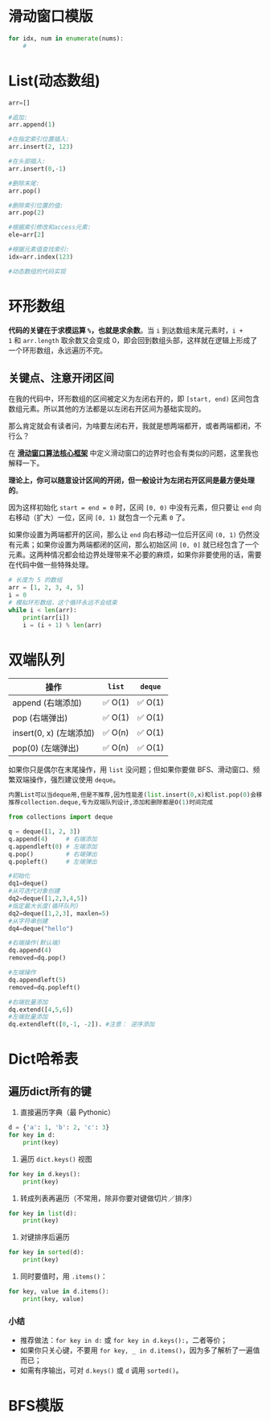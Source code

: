 # 滑动窗口模版

```python
for idx, num in enumerate(nums):
	#
```

# List(动态数组)

```python
arr=[]

#追加: 
arr.append(1)

#在指定索引位置插入:  
arr.insert(2, 123)

#在头部插入:  
arr.insert(0,-1)

#删除末尾:  
arr.pop()

#删除索引位置的值:  
arr.pop(2)

#根据索引修改和access元素:  
ele=arr[2]

#根据元素值查找索引: 
idx=arr.index(123)

#动态数组的代码实现

```

# 环形数组

**代码的关键在于求模运算 `%`，也就是求余数**。当 `i` 到达数组末尾元素时，`i + 1` 和 `arr.length` 取余数又会变成 0，即会回到数组头部，这样就在逻辑上形成了一个环形数组，永远遍历不完。

## **关键点、注意开闭区间**

在我的代码中，环形数组的区间被定义为左闭右开的，即 `[start, end)` 区间包含数组元素。所以其他的方法都是以左闭右开区间为基础实现的。

那么肯定就会有读者问，为啥要左闭右开，我就是想两端都开，或者两端都闭，不行么？

在 [**滑动窗口算法核心框架**](https://labuladong.online/algo/essential-technique/sliding-window-framework/) 中定义滑动窗口的边界时也会有类似的问题，这里我也解释一下。

**理论上，你可以随意设计区间的开闭，但一般设计为左闭右开区间是最方便处理的**。

因为这样初始化 `start = end = 0` 时，区间 `[0, 0)` 中没有元素，但只要让 `end` 向右移动（扩大）一位，区间 `[0, 1)` 就包含一个元素 `0` 了。

如果你设置为两端都开的区间，那么让 `end` 向右移动一位后开区间 `(0, 1)` 仍然没有元素；如果你设置为两端都闭的区间，那么初始区间 `[0, 0]` 就已经包含了一个元素。这两种情况都会给边界处理带来不必要的麻烦，如果你非要使用的话，需要在代码中做一些特殊处理。

```python
# 长度为 5 的数组
arr = [1, 2, 3, 4, 5]
i = 0
# 模拟环形数组，这个循环永远不会结束
while i < len(arr):
    print(arr[i])
    i = (i + 1) % len(arr)
```


# 双端队列

| 操作 | `list` | `deque` |
| --- | --- | --- |
| append (右端添加) | ✅ O(1) | ✅ O(1) |
| pop (右端弹出) | ✅ O(1) | ✅ O(1) |
| insert(0, x) (左端添加) | ✅ O(n) | ✅ O(1) |
| pop(0) (左端弹出) | ✅ O(n) | ✅ O(1) |

如果你只是偶尔在末尾操作，用 `list` 没问题；但如果你要做 BFS、滑动窗口、频繁双端操作，强烈建议使用 `deque`。

```python
内置List可以当deque用,但是不推荐,因为性能差(list.insert(0,x)和list.pop(0)会移动整个数组),
推荐collection.deque,专为双端队列设计,添加和删除都是O(1)时间完成

from collections import deque

q = deque([1, 2, 3])
q.append(4)     # 右端添加
q.appendleft(0) # 左端添加
q.pop()         # 右端弹出
q.popleft()     # 左端弹出

#初始化
dq1=deque()
#从可迭代对象创建
dq2=deque([1,2,3,4,5])
#指定最大长度(循环队列)
dq2=deque([1,2,3], maxlen=5)
#从字符串创建
dq4=deque("hello")

#右端操作(默认端)
dq.append(4)
removed=dq.pop()

#左端操作
dq.appendleft(5)
removed=dq.popleft()

#右端批量添加
dq.extend([4,5,6])
#左端批量添加
dq.extendleft([0,-1, -2]). #注意： 逆序添加
```

# Dict哈希表

## 遍历dict所有的键

1. 直接遍历字典（最 Pythonic）

```python
d = {'a': 1, 'b': 2, 'c': 3}
for key in d:
    print(key)

```

1. 遍历 `dict.keys()` 视图

```python
for key in d.keys():
    print(key)
```

1. 转成列表再遍历（不常用，除非你要对键做切片／排序）

```python
for key in list(d):
    print(key)
```

1. 对键排序后遍历

```python
for key in sorted(d):
    print(key)

```

1. 同时要值时，用 `.items()`：

```python
for key, value in d.items():
    print(key, value)
```

### **小结**

- 推荐做法：`for key in d:` 或 `for key in d.keys():`，二者等价；
- 如果你只关心键，不要用 `for key, _ in d.items()`，因为多了解析了一遍值而已；
- 如需有序输出，可对 `d.keys()` 或 `d` 调用 `sorted()`。

# BFS模版

```python

```